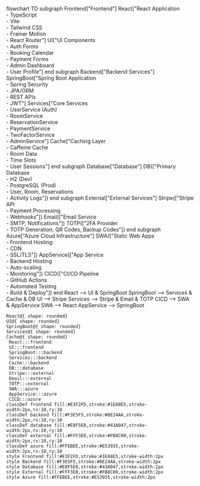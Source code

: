 flowchart TD
 subgraph Frontend["Frontend"]
        React["React Application<br>- TypeScript<br>- Vite<br>- Tailwind CSS<br>- Framer Motion<br>- React Router"]
        UI["UI Components<br>- Auth Forms<br>- Booking Calendar<br>- Payment Forms<br>- Admin Dashboard<br>- User Profile"]
  end
 subgraph Backend["Backend Services"]
        SpringBoot["Spring Boot Application<br>- Spring Security<br>- JPA/ORM<br>- REST APIs<br>- JWT"]
        Services["Core Services<br>- UserService (Auth)<br>- RoomService<br>- ReservationService<br>- PaymentService<br>- TwoFactorService<br>- AdminService"]
        Cache["Caching Layer<br>- Caffeine Cache<br>- Room Data<br>- Time Slots<br>- User Sessions"]
  end
 subgraph Database["Database"]
        DB(["Primary Database<br>- H2 (Dev)<br>- PostgreSQL (Prod)<br>- User, Room, Reservations<br>- Activity Logs"])
  end
 subgraph External["External Services"]
        Stripe(["Stripe API<br>- Payment Processing<br>- Webhooks"])
        Email(["Email Service<br>- SMTP, Notifications"])
        TOTP(["2FA Provider<br>- TOTP Generation, QR Codes, Backup Codes"])
  end
 subgraph Azure["Azure Cloud Infrastructure"]
        SWA(["Static Web Apps<br>- Frontend Hosting<br>- CDN<br>- SSL/TLS"])
        AppService(["App Service<br>- Backend Hosting<br>- Auto-scaling<br>- Monitoring"])
        CICD(["CI/CD Pipeline<br>- GitHub Actions<br>- Automated Testing<br>- Build &amp; Deploy"])
  end
    React --> UI & SpringBoot
    SpringBoot --> Services & Cache & DB
    UI --> Stripe
    Services --> Stripe & Email & TOTP
    CICD --> SWA & AppService
    SWA --> React
    AppService --> SpringBoot

    React@{ shape: rounded}
    UI@{ shape: rounded}
    SpringBoot@{ shape: rounded}
    Services@{ shape: rounded}
    Cache@{ shape: rounded}
     React:::frontend
     UI:::frontend
     SpringBoot:::backend
     Services:::backend
     Cache:::backend
     DB:::database
     Stripe:::external
     Email:::external
     TOTP:::external
     SWA:::azure
     AppService:::azure
     CICD:::azure
    classDef frontend fill:#E3F2FD,stroke:#1E88E5,stroke-width:2px,rx:10,ry:10
    classDef backend fill:#F3E5F5,stroke:#8E24AA,stroke-width:2px,rx:10,ry:10
    classDef database fill:#E8F5E8,stroke:#43A047,stroke-width:2px,rx:10,ry:10
    classDef external fill:#FFF3E0,stroke:#FB8C00,stroke-width:2px,rx:10,ry:10
    classDef azure fill:#FFEBEE,stroke:#E53935,stroke-width:2px,rx:10,ry:10
    style Frontend fill:#E3F2FD,stroke:#1E88E5,stroke-width:2px
    style Backend fill:#F3E5F5,stroke:#8E24AA,stroke-width:2px
    style Database fill:#E8F5E8,stroke:#43A047,stroke-width:2px
    style External fill:#FFF3E0,stroke:#FB8C00,stroke-width:2px
    style Azure fill:#FFEBEE,stroke:#E53935,stroke-width:2px


